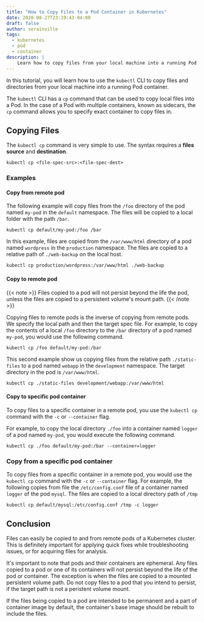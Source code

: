 ```yaml
---
title: "How to Copy Files to a Pod Container in Kubernetes"
date: 2020-08-27T23:19:43-04:00
draft: false
author: serainville
tags:
  - kubernetes
  - pod
  - container
description: |
    Learn how to copy files from your local machine into a running Pod container using the kubectl command.
---
```


In this tutorial, you will learn how to use the `kubectl` CLI to copy files and directories from your local machine into a running Pod container.

The `kubectl` CLI has a `cp` command that can be used to copy local files into a Pod. In the case of a Pod with multiple containers, known as sidecars, the `cp` command allows you to specify exact container to copy files in.

## Copying Files
The `kubectl cp` command is very simple to use. The syntax requires a **files source** and **destination**. 
```shell
kubectl cp <file-spec-src>:<file-spec-dest>
```

### Examples
#### Copy from remote pod
The following example will copy files from the `/foo` directory of the pod named `my-pod` in the `default` namespace. The files will be copied to a local folder with the path `/bar`.

```shell
kubectl cp default/my-pod:/foo /bar
```

In this example, files are copied from the `/var/www/html` directory of a pod named `wordpress` in the `production` namespace. The files are copied to a relative path of `./web-backup` on the local host.

```shell
kubectl cp production/wordpress:/var/www/html ./web-backup
```

#### Copy to remote pod
{{< note >}}
Files copied to a pod will not persist beyond the life the pod, unless the files are copied to a persistent volume's mount path.
{{< /note >}}

Copying files to remote pods is the inverse of copying from remote pods. We specify the local path and then the target spec file. For example, to copy the contents of a local `/foo` directory to the `/bar` directory of a pod named `my-pod`, you would use the following command.
```shell
kubectl cp /foo default/my-pod:/bar
```
This second example show us copying files from the relative path `./static-files` to a pod named `webapp` in the `development` namespace. The target directory in the pod is `/var/www/html`.
```shell
kubectl cp ./static-files development/webapp:/var/www/html
```

#### Copy to specific pod container
To copy files to a specific container in a remote pod, you use the `kubectl cp` command with the `-c` or `--container` flag.

For example, to copy the local directory `./foo` into a container named `logger` of a pod named `my-pod`, you would execute the following command.
```shell
kubectl cp ./foo default/my-pod:/bar --container=logger
```

### Copy from a specific pod container
To copy files from a specific container in a remote pod, you would use the `kubectl cp` command with the `-c` or `--container` flag. For example, the following copies from file the `/etc/config.conf` file of a container named `logger` of the pod `mysql`. The files are copied to a local directory path of `/tmp`

```shell
kubectl cp default/mysql:/etc/config.conf /tmp -c logger
```

## Conclusion
Files can easily be copied to and from remote pods of a Kubernetes cluster. This is definitely important for applying quick fixes while troubleshooting issues, or for acquiring files for analysis. 

It's important to note that pods and their containers are ephemeral. Any files copied to a pod or one of its containers will not persist beyond the life of the pod or container. The exception is when the files are copied to a mounted persistent volume path. Do not copy files to a pod that you intend to persist, if the target path is not a peristent volume mount.

If the files being copied to a pod are intended to be permanent and a part of container image by default, the container's base image should be rebuilt to include the files.




